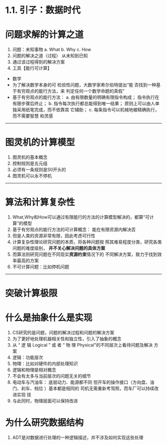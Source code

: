 # 1.1. 引子：数据时代
# 问题求解的计算之道
1. 问题：未知事物
a. What
b. Why
c. How
2. 问题的解决之道（过程）
从未知到已知
3. 通过该过程得到的解决方案
4. 工具【能行可计算】
* 数学
* 为了解决数学本身的可
检验性问题，大数学家希尔伯特提出“能
否找到一种基于有穷观点的能行方法，来
判定任何一个数学命题的真假”
* 基于有穷观点的能行方法：
a. 由有限数量的明确有限指令构成；
指令执行在有限步骤后终止；
b. 指令每次执行都总能得到唯一结果；
原则上可以由人单独采用纸笔完成，而不依靠其
它辅助；
c. 每条指令可以机械地被精确执行，而不需要智慧
和灵感
***
# 图灵机的计算模型
1. 图灵机的基本概念
2. 控制规则是五元组
3. 必须有一条规则是S0开头的
4. 图灵机可以永不停机
***
# 算法和计算复杂性
1. What,Why和How可以通过有限能行的方法的计算模型解决的，都算“可计算”的模型
2. 基于有穷观点的能行方法的可计算概念：
能在有限资源内解决否
3. 但是人类的资源非常有限，因此考虑可行性
4. 计算复杂性理论研究问题的本质，将各种问题按
照其难易程度分类，研究各类问题的难度级别，
**并不关心解决问题的具体方案**
5. 而算法则研究问题在不同现实**资源约束**情况下的
不同解决方案，致力于找到效率最高的方案
6. 不可计算问题：比如停机问题
***
# 突破计算极限
# 什么是抽象什么是实现
1. CS研究的是问题，问题的解决过程和问题的解决方案
2. 为了更好地处理机器相关性和独立性，引入了抽象的概念
3. 从 “ 逻 辑 Logical ” 或 者 “ 物 理
Physical”的不同层次上看待问题及解决
方案
4. 逻辑：功能层次
5. 物理：比如对硬件的内部处理知识
6. 逻辑和物理是相对概念
7. 不会有太多与当前层次的问题无关的细节
8. 电动车与汽油车：
底层动力、能源都不同
但开车的操作接口（方向盘、油门、刹车、档位
）基本都是相同的
司机无需重新考驾照，而车厂可以持续改进实现
技
9. 与此同时，物理层面可以保持改进
# 为什么研究数据结构
1. ADT是对数据进行处理的一种逻辑描述，并不涉及如何实现这些处理